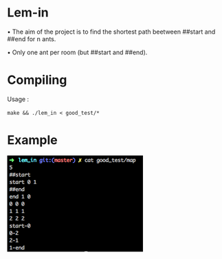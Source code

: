 # Lem-in

• The aim of the project is to find the shortest path beetween ##start and ##end for n ants.

• Only one ant per room (but ##start and ##end).


# Compiling

Usage : 

`make && ./lem_in < good_test/*`

# Example

![Map](/map.png)
